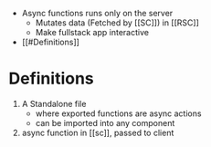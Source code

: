 - Async functions runs only on the server
	- Mutates data (Fetched by [[SC]]) in [[RSC]]
	- Make fullstack app interactive
- [[#Definitions]] 
# Definitions
1. A Standalone file
	- where exported functions are async actions
	- can be imported into any component
2. async function in [[sc]], passed to client
